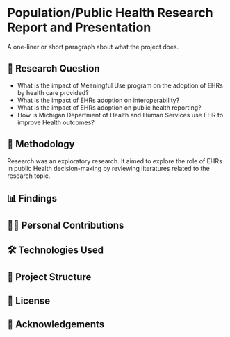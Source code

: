 # Population/Public Health Research Report and Presentation

A one-liner or short paragraph about what the project does.

## 📖 Research Question
- What is the impact of Meaningful Use program on the adoption of EHRs by health care provided?
- What is the impact of EHRs adoption on interoperability?
- What is the impact of EHRs adoption on public health reporting?
- How is Michigan Department of Health and Human Services use EHR to improve Health outcomes?

## 🧪 Methodology
Research was an exploratory research. It aimed to explore the role of EHRs in public Health decision-making by reviewing literatures related to the research topic.

## 📊 Findings


## 🙋‍♀️ Personal Contributions


## 🛠️ Technologies Used


## 📂 Project Structure


## 📄 License


## 🙌 Acknowledgements

